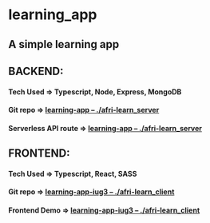 # learning_app
A simple learning app
---

## BACKEND:

#### Tech Used => Typescript, Node, Express, MongoDB
#### Git repo =>  [learning-app – ./afri-learn_server](https://streaklinks.com/BeJVMQI0dHJGqQ1cFQU4RNBp/https%3A%2F%2Fgithub.com%2FMaxwell-ihiaso%2Flearning_app%2Ftree%2Fmaster%2Fafri-learn_server)
#### Serverless API route => [learning-app – ./afri-learn_server](https://streaklinks.com/BeJVMQEdXf5Dbdiz-wW5yadf/http%3A%2F%2Flearning-app-ten.vercel.app)

## FRONTEND:

#### Tech Used => Typescript, React, SASS
#### Git repo =>  [learning-app-iug3 – ./afri-learn_client](https://streaklinks.com/BeJVMQILC-VgVWSokgCK64Gb/https%3A%2F%2Fgithub.com%2FMaxwell-ihiaso%2Flearning_app%2Ftree%2Fmaster%2Fafri-learn_client)
#### Frontend Demo => [learning-app-iug3 – ./afri-learn_client](https://streaklinks.com/BeJVMQEi4r69CXcaxQqiPfVC/http%3A%2F%2Flearning-app-iug3.vercel.app)
